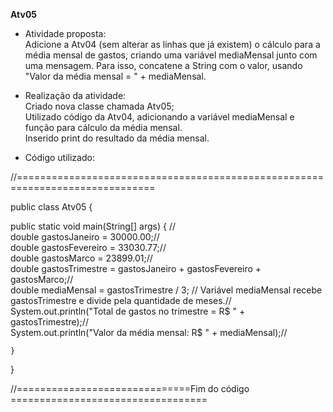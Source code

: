**Atv05**

- Atividade proposta:</br>
Adicione a Atv04 (sem alterar as linhas que já existem) o cálculo para a média mensal de gastos, criando uma variável mediaMensal junto com uma mensagem. Para isso, concatene a String com o valor, usando "Valor da média mensal = " + mediaMensal.</br>

- Realização da atividade:</br>
Criado nova classe chamada Atv05;</br>
Utilizado código da Atv04, adicionando a variável mediaMensal e função para cálculo da média mensal.</br>
Inserido print do resultado da média mensal.</br>


- Código utilizado:</br>

//==============================================================================</br>

public class Atv05 {


   public static void main(String[] args) { //</br>
        double gastosJaneiro = 30000.00;//</br>
        double gastosFevereiro = 33030.77;//</br>
        double gastosMarco = 23899.01;//</br>
        double gastosTrimestre = gastosJaneiro + gastosFevereiro + gastosMarco;//</br>
        double mediaMensal = gastosTrimestre / 3; // Variável mediaMensal recebe gastosTrimestre e divide pela quantidade de meses.//</br>
        System.out.println("Total de gastos no trimestre = R$ " + gastosTrimestre);//</br>
        System.out.println("Valor da média mensal: R$ " + mediaMensal);//</br>
        
    }
}

//==============================Fim do código ==================================
